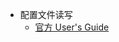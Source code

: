 

- 配置文件读写
  - [官方 User's Guide](http://commons.apache.org/proper/commons-configuration/userguide/user_guide.html)

